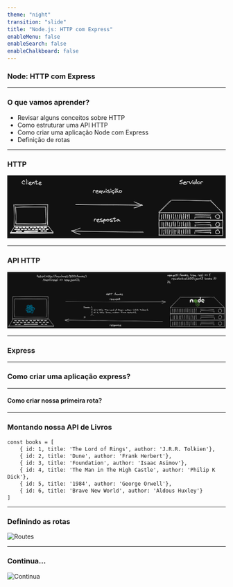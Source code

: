 ```yaml
---
theme: "night"
transition: "slide"
title: "Node.js: HTTP com Express"
enableMenu: false
enableSearch: false
enableChalkboard: false
---
```


### Node: HTTP com Express

---

### O que vamos aprender?

- Revisar alguns conceitos sobre HTTP
- Como estruturar uma API HTTP
- Como criar uma aplicação Node com Express
- Definição de rotas

---

### HTTP


![Requisição](./images/requisicao_http.png)

---

### API HTTP

![API](./images/api_http.png)

---

### Express

---

### Como criar uma aplicação express?


---

#### Como criar nossa primeira rota?

---

### Montando nossa API de Livros

```
const books = [
	{ id: 1, title: 'The Lord of Rings', author: 'J.R.R. Tolkien'},
	{ id: 2, title: 'Dune', author: 'Frank Herbert'},
	{ id: 3, title: 'Foundation', author: 'Isaac Asimov'},
	{ id: 4, title: 'The Man in The High Castle', author: 'Philip K Dick'},
	{ id: 5, title: '1984', author: 'George Orwell'},
	{ id: 6, title: 'Brave New World', author: 'Aldous Huxley'}
]
```

---

### Definindo as rotas

![Routes](https://media.giphy.com/media/R1H6UPWFGtURK1ZwgJ/giphy.gif?cid=ecf05e47679gx56jz9vqi8sr18zdr0hh50co8vqauw9arpiy&rid=giphy.gif&ct=g)

---

### Continua...

![Continua](https://media.giphy.com/media/X5wqqXmtbttG121WMy/giphy.gif?cid=ecf05e47ntk19xizvphlio9bflxkwm1k5x42oj852lc0b78b&rid=giphy.gif&ct=g)